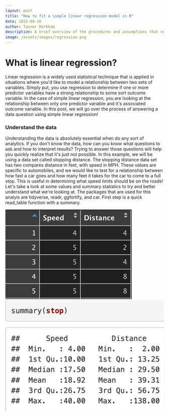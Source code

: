 ```yaml
---
layout: post
title: "How to fit a simple linear regression model in R"
date: 2022-09-16
author: Tanner Markham
description: A brief overview of the procedures and assumptions that need to be met
image: /assets/images/regression.png
---
```


# What is linear regression?
Linear regression is a widely used statistical technique that is applied in situations where you'd like to model a relationship between two sets of variables. Simply put, you use regression to determine if one or more predictor variables have a strong relationship to some sort outcome variable. In the case of simple linear regression, you are looking at the relationship between only one predictor variable and it's associated outcome variable. In this post, we will go over the process of answering a data question using simple linear regression!

### Understand the data
Understanding the data is absolutely essential when do any sort of analytics. If you don't know the data, how can you know what questions to ask and how to interpret results? Trying to answer those questions will help you quickly realize that it's just not possible. In this example, we will be using a data set called stopping distance. The stopping distance data set has two compares distance in feet, with speed in MPH. These values are specific to automobiles, and we would like to test for a relationship between how fast a car goes and how many feet it takes for the car to come to a full stop. This is useful in determining what speed limits should be on the roads! Let's take a look at some values and summary statistics to try and better understand what we're looking at. The packages that are used for this analyis are tidyverse, readr, ggfortify, and car. First step is a quick read_table function with a summary.

![Figure](https://github.com/tdmarkham00/stat386-projects/raw/main/assets/images/dataset.png) ![Figure](https://github.com/tdmarkham00/stat386-projects/raw/main/assets/images/summary.png)

